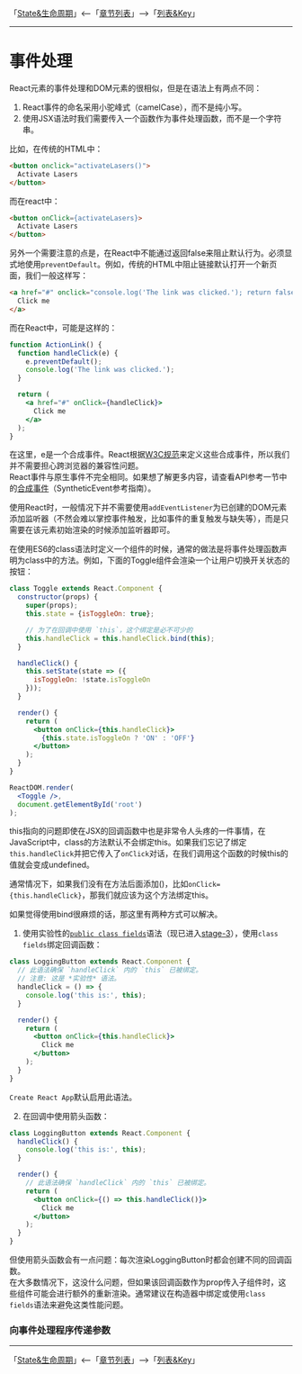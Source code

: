 「[State&生命周期](./04-State&生命周期.md)」<--「[章节列表](../React概述.md)」-->「[列表&Key](./07-列表&Key.md)」

***

# 事件处理

React元素的事件处理和DOM元素的很相似，但是在语法上有两点不同：
1. React事件的命名采用小驼峰式（camelCase），而不是纯小写。
2. 使用JSX语法时我们需要传入一个函数作为事件处理函数，而不是一个字符串。

比如，在传统的HTML中：
```html
<button onclick="activateLasers()">
  Activate Lasers
</button>
```

而在react中：
```html
<button onClick={activateLasers}>
  Activate Lasers
</button>
```

另外一个需要注意的点是，在React中不能通过返回false来阻止默认行为。必须显式地使用`preventDefault`。例如，传统的HTML中阻止链接默认打开一个新页面，我们一般这样写：
```html
<a href="#" onclick="console.log('The link was clicked.'); return false">
  Click me
</a>
```
而在React中，可能是这样的：
```jsx
function ActionLink() {
  function handleClick(e) {
    e.preventDefault();
    console.log('The link was clicked.');
  }

  return (
    <a href="#" onClick={handleClick}>
      Click me
    </a>
  );
}
```
在这里，e是一个合成事件。React根据[W3C规范](https://www.w3.org/TR/DOM-Level-3-Events/)来定义这些合成事件，所以我们并不需要担心跨浏览器的兼容性问题。  
React事件与原生事件不完全相同。如果想了解更多内容，请查看API参考一节中的[合成事件](../ApiReference/06-合成事件.md)（SyntheticEvent参考指南）。

使用React时，一般情况下并不需要使用`addEventListener`为已创建的DOM元素添加监听器（不然会难以掌控事件触发，比如事件的重复触发与缺失等），而是只需要在该元素初始渲染的时候添加监听器即可。

在使用ES6的class语法时定义一个组件的时候，通常的做法是将事件处理函数声明为class中的方法。例如，下面的Toggle组件会渲染一个让用户切换开关状态的按钮：
```jsx
class Toggle extends React.Component {
  constructor(props) {
    super(props);
    this.state = {isToggleOn: true};

    // 为了在回调中使用 `this`，这个绑定是必不可少的
    this.handleClick = this.handleClick.bind(this);
  }

  handleClick() {
    this.setState(state => ({
      isToggleOn: !state.isToggleOn
    }));
  }

  render() {
    return (
      <button onClick={this.handleClick}>
        {this.state.isToggleOn ? 'ON' : 'OFF'}
      </button>
    );
  }
}

ReactDOM.render(
  <Toggle />,
  document.getElementById('root')
);
```

this指向的问题即使在JSX的回调函数中也是非常令人头疼的一件事情，在JavaScript中，class的方法默认不会绑定this。如果我们忘记了绑定`this.handleClick`并把它传入了`onClick`对话，在我们调用这个函数的时候this的值就会变成undefined。

通常情况下，如果我们没有在方法后面添加()，比如`onClick={this.handleClick}`，那我们就应该为这个方法绑定this。

如果觉得使用bind很麻烦的话，那这里有两种方式可以解决。

1. 使用实验性的[`public class fields`](https://babeljs.io/docs/en/babel-plugin-transform-class-properties/)语法（现已进入[stage-3](https://github.com/tc39/proposal-class-fields)），使用`class fields`绑定回调函数：
```jsx
class LoggingButton extends React.Component {
  // 此语法确保 `handleClick` 内的 `this` 已被绑定。
  // 注意: 这是 *实验性* 语法。
  handleClick = () => {
    console.log('this is:', this);
  }

  render() {
    return (
      <button onClick={this.handleClick}>
        Click me
      </button>
    );
  }
}
```
`Create React App`默认启用此语法。

2. 在回调中使用箭头函数：
```jsx
class LoggingButton extends React.Component {
  handleClick() {
    console.log('this is:', this);
  }

  render() {
    // 此语法确保 `handleClick` 内的 `this` 已被绑定。
    return (
      <button onClick={() => this.handleClick()}>
        Click me
      </button>
    );
  }
}
```
但使用箭头函数会有一点问题：每次渲染LoggingButton时都会创建不同的回调函数。  
在大多数情况下，这没什么问题，但如果该回调函数作为prop传入子组件时，这些组件可能会进行额外的重新渲染。通常建议在构造器中绑定或使用`class fields`语法来避免这类性能问题。

### 向事件处理程序传递参数


***

「[State&生命周期](./04-State&生命周期.md)」<--「[章节列表](../React概述.md)」-->「[列表&Key](./07-列表&Key.md)」